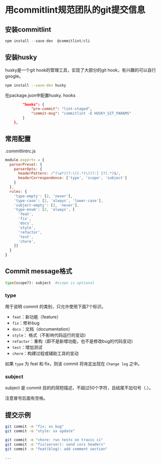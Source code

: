 # 用commitlint规范团队的git提交信息

## 安装commitlint

```js
npm install --save-dev  @commitlint/cli
```

## 安装husky

husky是一个git hook的管理工具，实现了大部分的git hook，有兴趣的可以自行google。


```sh
npm install --save-dev husky
```

在package.json中配置husky. hooks

```json
		"hooks": {
			"pre-commit": "lint-staged",
			"commit-msg": "commitlint -E HUSKY_GIT_PARAMS"
		}
	},
```

## 常用配置

.commitlintrc.js

```js
module.exports = {
  parserPreset: {
    parserOpts: {
      headerPattern: /^(\w*)(?:\((.*)\))?:[ ]?(.*)$/,
      headerCorrespondence: ['type', 'scope', 'subject']
    }
  },
  rules: {
    'type-empty': [2, 'never'],
    'type-case': [2, 'always', 'lower-case'],
    'subject-empty': [2, 'never'],
    'type-enum': [2, 'always', [
      'feat',
      'fix',
      'docs',
      'style',
      'refactor',
      'test',
      'chore',
    ]]
  }
}

```
## Commit message格式

```sh
type(scope?): subject  #scope is optional
```
### type
用于说明 commit 的类别，只允许使用下面7个标识。

* `feat`：新功能（feature）
* `fix`：修补bug
* `docs`：文档（documentation）
* `style`： 格式（不影响代码运行的变动）
* `refactor`：重构（即不是新增功能，也不是修改bug的代码变动）
* `test`：增加测试
* `chore`：构建过程或辅助工具的变动

如果 `type` 为 feat 和 fix，则该 commit 将肯定出现在 `Change log` 之中。

### subject

subject 是 commit 目的的简短描述，不超过50个字符，且结尾不加句号（.）。

注意冒号后面有空格。

## 提交示例

```sh
git commit -m "fix: xx bug"
git commit -m "style: xx update"

git commit -m "chore: run tests on travis ci"
git commit -m "fix(server): send cors headers"
git commit -m "feat(blog): add comment section"

...

```
